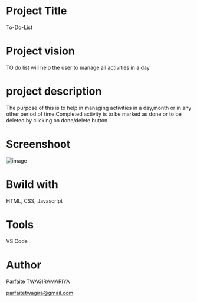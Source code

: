 # Project Title
To-Do-List
# Project vision
TO do list will help the user to manage all activities in a day
# project description
The purpose of this is to help in managing activities in a day,month or in any other period of time.Completed activity is to be marked as done or to be deleted by clicking on done/delete button

# Screenshoot
![image](https://user-images.githubusercontent.com/105437186/178113776-b865101b-84db-4aa7-ae6b-6edd177a35f2.png)
# Bwild with
HTML, CSS, Javascript
# Tools
VS Code
# Author
Parfaite TWAGIRAMARIYA

<parfaitetwagira@gmail.com>

